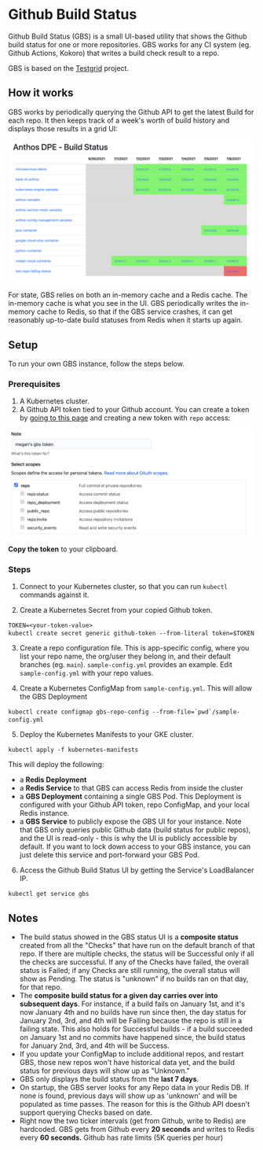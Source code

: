 # Github Build Status 

Github Build Status (GBS) is a small UI-based utility that shows the Github build status for one or more repositories. GBS works for any CI system (eg. Github Actions, Kokoro) that writes a build check result to a repo. 

GBS is based on the [Testgrid](https://github.com/GoogleCloudPlatform/testgrid) project. 

## How it works 

GBS works by periodically querying the Github API to get the latest Build for each repo. It then keeps track of a week's worth of build history and displays those results in a grid UI: 

![](screenshots/ui.png)

For state, GBS relies on both an in-memory cache and a Redis cache. The in-memory cache is what you see in the UI. GBS periodically writes the in-memory cache to Redis, so that if the GBS service crashes, it can get reasonably up-to-date build statuses from Redis when it starts up again. 

## Setup 

To run your own GBS instance, follow the steps below. 

### Prerequisites 

1. A Kubernetes cluster. 
2. A Github API token tied to your Github account. You can create a token by [going to this page](https://github.com/settings/tokens/new) and creating a new token with `repo` access: 

![](screenshots/github-create-token.png)

**Copy the token** to your clipboard. 

### Steps 

1. Connect to your Kubernetes cluster, so that you can run `kubectl` commands against it. 

2. Create a Kubernetes Secret from your copied Github token. 

```
TOKEN=<your-token-value>
kubectl create secret generic github-token --from-literal token=$TOKEN
```

3. Create a repo configuration file. This is app-specific config, where you list your repo name, the org/user they belong in, and their default branches (eg. `main`). `sample-config.yml` provides an example. Edit `sample-config.yml` with your repo values. 


4. Create a Kubernetes ConfigMap from `sample-config.yml`. This will allow the GBS Deployment 

```
kubectl create configmap gbs-repo-config --from-file=`pwd`/sample-config.yml
```


5. Deploy the Kubernetes Manifests to your GKE cluster. 

```
kubectl apply -f kubernetes-manifests
```

This will deploy the following: 
- a **Redis Deployment** 
- a **Redis Service** to that GBS can access Redis from inside the cluster 
- a **GBS Deployment** containing a single GBS Pod. This Deployment is configured with your Github API token, repo ConfigMap, and your local Redis instance. 
- a **GBS Service** to publicly expose the GBS UI for your instance. Note that GBS only queries public Github data (build status for public repos), and the UI is read-only - this is why the UI is publicly accessible by default. If you want to lock down access to your GBS instance, you can just delete this service and port-forward your GBS Pod. 

6. Access the Github Build Status UI by getting the Service's LoadBalancer IP. 

```
kubectl get service gbs 
```


## Notes 

- The build status showed in the GBS status UI is a **composite status** created from all the "Checks" that have run on the default branch of that repo. If there are multiple checks, the status will be Successful only if all the checks are successful. If any of the Checks have failed, the overall status is Failed; if any Checks are still running, the overall status will show as Pending. The status is "unknown" if no builds ran on that day, for that repo. 
- The **composite build status for a given day carries over into subsequent days**. For instance, if a build fails on January 1st, and it's now January 4th and no builds have run since then, the day status for January 2nd, 3rd, and 4th will be Failing because the repo is still in a failing state. This also holds for Successful builds - if a build succeeded on January 1st and no commits have happened since, the build status for January 2nd, 3rd, and 4th will be Success.  
- If you update your ConfigMap to include additional repos, and restart GBS, those new repos won't have historical data yet, and the build status for previous days will show up as "Unknown." 
- GBS only displays the build status from the **last 7 days**.  
- On startup, the GBS server looks for any Repo data in your Redis DB. If none is found, previous days will show up as 'unknown' and will be populated as time passes. The reason for this is the Github API doesn't support querying Checks based on date.
- Right now the two ticker intervals (get from Github, write to Redis) are hardcoded. GBS gets from Github every **20 seconds** and writes to Redis every **60 seconds.** Github has rate limits (5K queries per hour)